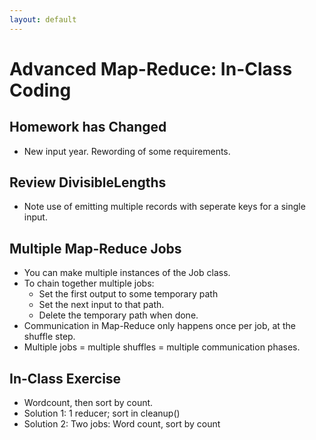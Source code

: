 ```yaml
---
layout: default
---
```


# Advanced Map-Reduce: In-Class Coding

## Homework has Changed
 
 - New input year. Rewording of some requirements.

## Review DivisibleLengths

 - Note use of emitting multiple records with seperate keys for a single input.

## Multiple Map-Reduce Jobs

 - You can make multiple instances of the Job class.
 - To chain together multiple jobs:
   - Set the first output to some temporary path
   - Set the next input to that path.
   - Delete the temporary path when done.
 - Communication in Map-Reduce only happens once per job, at the shuffle step.
 - Multiple jobs = multiple shuffles = multiple communication phases.

## In-Class Exercise

 - Wordcount, then sort by count.
 - Solution 1: 1 reducer; sort in cleanup()
 - Solution 2: Two jobs: Word count, sort by count

